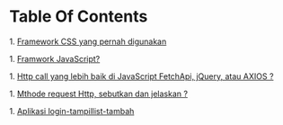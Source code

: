 # Table Of Contents
  
 ​​1.​ [​​Framework CSS yang pernah
     digunakan](#types) 

 ​1.​ [​Framwork JavaScript?​](#references) 

 ​​1.​ [​Http call yang lebih baik di JavaScript FetchApi, jQuery, atau AXIOS ?](#objects)
 
 ​​1.​ [​Mthode request Http, sebutkan dan jelaskan ?](#arrays) 

 ​1.​ [Aplikasi login-tampillist-tambah​​](#destructuring)

